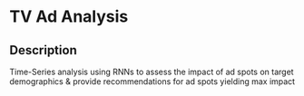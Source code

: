 # TV Ad Analysis

## Description
Time-Series analysis using RNNs to assess the impact of ad spots on target demographics & provide recommendations for ad spots yielding max impact
